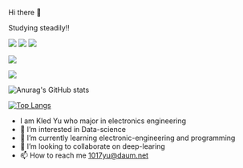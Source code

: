  Hi there 👋</a>
 
 Studying steadily!!
 
<img src="https://img.shields.io/badge/Python-3766AB?style=flat-square&logo=Python&logoColor=white"/></a>
<img src="https://img.shields.io/badge/C-3766AB?style=flat-square&logo=C&logoColor=white&color=<orange>"/></a>
<img src="https://img.shields.io/badge/C++-lightgrey?style=flat-square&logo=Cplusplus&logoColor=blue"/></a>
 
<img src="https://img.shields.io/github/followers/kled?style=social"> <a href="https://hits.seeyoufarm.com"/>

<img src="https://hits.seeyoufarm.com/api/count/incr/badge.svg?url=https%3A%2F%2Fgithub.com%2Fkled"/></a>

![Anurag's GitHub stats](https://github-readme-stats.vercel.app/api?username=kled&show_icons=true&theme=dracula)

[![Top Langs](https://github-readme-stats.vercel.app/api/top-langs/?username=kled&layout=compact)](https://github.com/anuraghazra/github-readme-stats)
 
-  I am Kled Yu who major in electronics engineering
- 👀 I’m interested in Data-science
- 🌱 I’m currently learning electronic-engineering and programming
- 💞️ I’m looking to collaborate on deep-learing
- 📫 How to reach me 1017yu@daum.net

<!---
1017yu/1017yu is a ✨ special ✨ repository because its `README.md` (this file) appears on your GitHub profile.
You can click the Preview link to take a look at your changes.
--->
